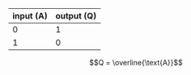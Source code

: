 | input (A) | output (Q) |
| ----- | ------ |
| 0     | 1      |
| 1      |0        |

$$Q = \overline{\text{A}}$$
